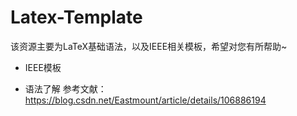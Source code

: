 # Latex-Template
该资源主要为LaTeX基础语法，以及IEEE相关模板，希望对您有所帮助~

- IEEE模板

- 语法了解
参考文献：https://blog.csdn.net/Eastmount/article/details/106886194
